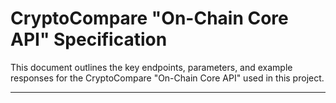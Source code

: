 # CryptoCompare "On-Chain Core API" Specification

This document outlines the key endpoints, parameters, and example responses for the CryptoCompare "On-Chain Core API" used in this project.

---